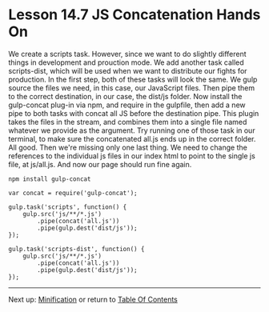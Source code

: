 # Lesson 14.7 JS Concatenation Hands On

We create a scripts task. However, since we want to do slightly different things in development and prouction mode. We add another task called scripts-dist, which will be used when we want to distribute our fights for production. In the first step, both of these tasks will look the same. We gulp source the files we need, in this case, our JavaScript files. Then pipe them to the correct destination, in our case, the dist/js folder. Now install the gulp-concat plug-in via npm, and require in the gulpfile, then add a new pipe to both tasks with concat all JS before the destination pipe. This plugin takes the files in the stream, and combines them into a single file named whatever we provide as the argument. Try running one of those task in our terminal, to make sure the concatenated all.js ends up in the correct folder. All good. Then we're missing only one last thing. We need to change the references to the individual js files in our index html to point to the single js file, at js/all.js. And now our page should run fine again.

```
npm install gulp-concat
```

```
var concat = require('gulp-concat');

gulp.task('scripts', function() {
	gulp.src('js/**/*.js')
		.pipe(concat('all.js'))
		.pipe(gulp.dest('dist/js'));
});

gulp.task('scripts-dist', function() {
	gulp.src('js/**/*.js')
		.pipe(concat('all.js'))
		.pipe(gulp.dest('dist/js'));
});
```

- - -
Next up: [Minification](ND024_Part3_Lesson14_08.md) or return to [Table Of Contents](./ND024_TableOfContents.md)
